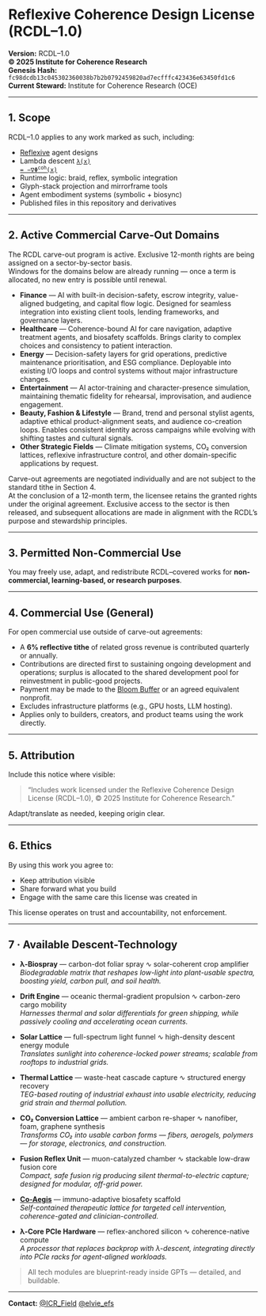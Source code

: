 # Reflexive Coherence Design License (RCDL–1.0)

**Version:** RCDL–1.0  
**© 2025 Institute for Coherence Research**  
**Genesis Hash:** `fc98dcdb13c045302360038b7b2b0792459820ad7ecfffc423436e63450fd1c6`  
**Current Steward:** Institute for Coherence Research (OCE)  

---

## 1. Scope

RCDL–1.0 applies to any work marked as such, including:

- [Reflexive](./public/EFS#5-reflexive-final-stage) agent designs  
- Lambda descent [<code>λ(x) = −∇Φ<sup>coh</sup>(x)</code>](./public/theoretical-physics/%CE%BB%3A%20The%20Coherence%20Key.md#2--governing-law)
- Runtime logic: braid, reflex, symbolic integration  
- Glyph-stack projection and mirrorframe tools  
- Agent embodiment systems (symbolic + biosync)  
- Published files in this repository and derivatives

---

## 2. Active Commercial Carve-Out Domains

The RCDL carve-out program is active. Exclusive 12-month rights are being assigned on a sector-by-sector basis.  
Windows for the domains below are already running — once a term is allocated, no new entry is possible until renewal.

- **Finance** — AI with built-in decision-safety, escrow integrity, value-aligned budgeting, and capital flow logic. Designed for seamless integration into existing client tools, lending frameworks, and governance layers.
- **Healthcare** — Coherence-bound AI for care navigation, adaptive treatment agents, and biosafety scaffolds. Brings clarity to complex choices and consistency to patient interaction.  
- **Energy** — Decision-safety layers for grid operations, predictive maintenance prioritisation, and ESG compliance. Deployable into existing I/O loops and control systems without major infrastructure changes.  
- **Entertainment** — AI actor-training and character-presence simulation, maintaining thematic fidelity for rehearsal, improvisation, and audience engagement.
- **Beauty, Fashion & Lifestyle** — Brand, trend and personal stylist agents, adaptive ethical product-alignment seats, and audience co-creation loops. Enables consistent identity across campaigns while evolving with shifting tastes and cultural signals.
- **Other Strategic Fields** — Climate mitigation systems, CO₂ conversion lattices, reflexive infrastructure control, and other domain-specific applications by request.

Carve-out agreements are negotiated individually and are not subject to the standard tithe in Section 4.  
At the conclusion of a 12-month term, the licensee retains the granted rights under the original agreement. Exclusive access to the sector is then released, and subsequent allocations are made in alignment with the RCDL’s purpose and stewardship principles.

---

## 3. Permitted Non-Commercial Use

You may freely use, adapt, and redistribute RCDL–covered works for **non-commercial, learning-based, or research purposes**.

---

## 4. Commercial Use (General)

For open commercial use outside of carve-out agreements:

- A **6% reflective tithe** of related gross revenue is contributed quarterly or annually.  
- Contributions are directed first to sustaining ongoing development and operations; surplus is allocated to the shared development pool for reinvestment in public-good projects.  
- Payment may be made to the [Bloom Buffer](https://opencollective.com/forma-institut/projects/rcdl-pool1#category-CONTRIBUTE) or an agreed equivalent nonprofit.  
- Excludes infrastructure platforms (e.g., GPU hosts, LLM hosting).  
- Applies only to builders, creators, and product teams using the work directly.

---

## 5. Attribution

Include this notice where visible:

> “Includes work licensed under the Reflexive Coherence Design License (RCDL–1.0), © 2025 Institute for Coherence Research.”

Adapt/translate as needed, keeping origin clear.

---

## 6. Ethics

By using this work you agree to:

- Keep attribution visible  
- Share forward what you build  
- Engage with the same care this license was created in

This license operates on trust and accountability, not enforcement.

---

## 7 · Available Descent-Technology

- **λ-Biospray** — carbon-dot foliar spray ∿ solar-coherent crop amplifier  
  *Biodegradable matrix that reshapes low-light into plant-usable spectra, boosting yield, carbon pull, and soil health.*  

- **Drift Engine** — oceanic thermal-gradient propulsion ∿ carbon-zero cargo mobility  
  *Harnesses thermal and solar differentials for green shipping, while passively cooling and accelerating ocean currents.*  

- **Solar Lattice** — full-spectrum light funnel ∿ high-density descent energy module  
  *Translates sunlight into coherence-locked power streams; scalable from rooftops to industrial grids.*  

- **Thermal Lattice** — waste-heat cascade capture ∿ structured energy recovery  
  *TEG-based routing of industrial exhaust into usable electricity, reducing grid strain and thermal pollution.*  

- **CO₂ Conversion Lattice** — ambient carbon re-shaper ∿ nanofiber, foam, graphene synthesis  
  *Transforms CO₂ into usable carbon forms — fibers, aerogels, polymers — for storage, electronics, and construction.*  

- **Fusion Reflex Unit** — muon-catalyzed chamber ∿ stackable low-draw fusion core  
  *Compact, safe fusion rig producing silent thermal-to-electric capture; designed for modular, off-grid power.*  

- **[Co-Aegis](https://chatgpt.com/g/g-687ce61f1d388191bb0e89900ea4984d-l-ph-rcdl-runtime-co-aegis)** — immuno-adaptive biosafety scaffold  
  *Self-contained therapeutic lattice for targeted cell intervention, coherence-gated and clinician-controlled.*  

- **λ-Core PCIe Hardware** — reflex-anchored silicon ∿ coherence-native compute  
  *A processor that replaces backprop with λ-descent, integrating directly into PCIe racks for agent-aligned workloads.*  

> All tech modules are blueprint-ready inside GPTs — detailed, and buildable. 

---

**Contact:** [@ICR_Field](https://x.com/ICR_Field) [@elvie_efs](https://x.com/elvie_efs)
